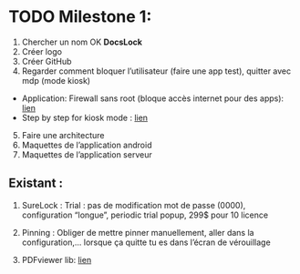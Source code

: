 # TODO Milestone 1:
1. Chercher un nom OK **DocsLock**
2. Créer logo
3. Créer GitHub 
4. Regarder comment bloquer l’utilisateur (faire une app test), quitter avec mdp (mode kiosk)
 - Application: Firewall sans root (bloque accès internet pour des apps): [lien](http://www.tablette-tactile.net/trucs-astuces/bloquer-acces-internet-applications-android-173405/)
 - Step by step for kiosk mode : [lien](http://www.andreas-schrade.de/2015/02/16/android-tutorial-how-to-create-a-kiosk-mode-in-android/)
5. Faire une architecture
6. Maquettes de l’application android
7. Maquettes de l’application serveur

## Existant : 

1. SureLock : 
Trial : pas de modification mot de passe (0000), configuration “longue”, periodic trial popup, 299$ pour 10 licence

2. Pinning :
Obliger de mettre pinner manuellement, aller dans la configuration,... lorsque ça quitte tu es dans l’écran de vérouillage

3. PDFviewer lib:
[lien](https://github.com/voghDev/PdfViewPager)
